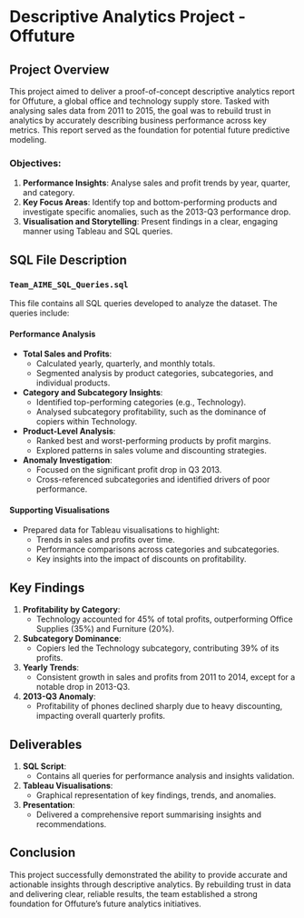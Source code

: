 # Descriptive Analytics Project - Offuture

## Project Overview
This project aimed to deliver a proof-of-concept descriptive analytics report for Offuture, a global office and technology supply store. Tasked with analysing sales data from 2011 to 2015, the goal was to rebuild trust in analytics by accurately describing business performance across key metrics. This report served as the foundation for potential future predictive modeling.

### Objectives:
1. **Performance Insights**: Analyse sales and profit trends by year, quarter, and category.
2. **Key Focus Areas**: Identify top and bottom-performing products and investigate specific anomalies, such as the 2013-Q3 performance drop.
3. **Visualisation and Storytelling**: Present findings in a clear, engaging manner using Tableau and SQL queries.

## SQL File Description

### `Team_AIME_SQL_Queries.sql`
This file contains all SQL queries developed to analyze the dataset. The queries include:

#### Performance Analysis
- **Total Sales and Profits**:
  - Calculated yearly, quarterly, and monthly totals.
  - Segmented analysis by product categories, subcategories, and individual products.
- **Category and Subcategory Insights**:
  - Identified top-performing categories (e.g., Technology).
  - Analysed subcategory profitability, such as the dominance of copiers within Technology.
- **Product-Level Analysis**:
  - Ranked best and worst-performing products by profit margins.
  - Explored patterns in sales volume and discounting strategies.
- **Anomaly Investigation**:
  - Focused on the significant profit drop in Q3 2013.
  - Cross-referenced subcategories and identified drivers of poor performance.

#### Supporting Visualisations
- Prepared data for Tableau visualisations to highlight:
  - Trends in sales and profits over time.
  - Performance comparisons across categories and subcategories.
  - Key insights into the impact of discounts on profitability.

## Key Findings
1. **Profitability by Category**:
   - Technology accounted for 45% of total profits, outperforming Office Supplies (35%) and Furniture (20%).
2. **Subcategory Dominance**:
   - Copiers led the Technology subcategory, contributing 39% of its profits.
3. **Yearly Trends**:
   - Consistent growth in sales and profits from 2011 to 2014, except for a notable drop in 2013-Q3.
4. **2013-Q3 Anomaly**:
   - Profitability of phones declined sharply due to heavy discounting, impacting overall quarterly profits.

## Deliverables
1. **SQL Script**:
   - Contains all queries for performance analysis and insights validation.
2. **Tableau Visualisations**:
   - Graphical representation of key findings, trends, and anomalies.
3. **Presentation**:
   - Delivered a comprehensive report summarising insights and recommendations.

## Conclusion
This project successfully demonstrated the ability to provide accurate and actionable insights through descriptive analytics. By rebuilding trust in data and delivering clear, reliable results, the team established a strong foundation for Offuture’s future analytics initiatives.
